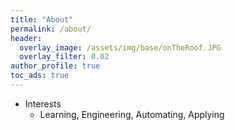 ```yaml
---
title: "About"
permalink: /about/
header:
  overlay_image: /assets/img/base/onTheRoof.JPG
  overlay_filter: 0.02
author_profile: true
toc_ads: true
---
```


- Interests
  - Learning, Engineering, Automating, Applying
